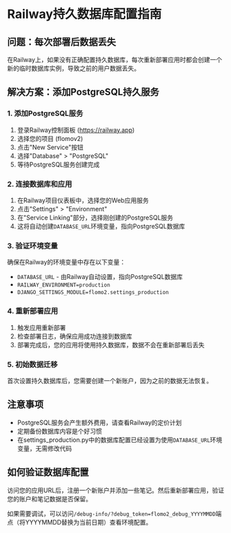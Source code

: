 # Railway持久数据库配置指南

## 问题：每次部署后数据丢失

在Railway上，如果没有正确配置持久数据库，每次重新部署应用时都会创建一个新的临时数据库实例，导致之前的用户数据丢失。

## 解决方案：添加PostgreSQL持久服务

### 1. 添加PostgreSQL服务

1. 登录Railway控制面板 (https://railway.app)
2. 选择您的项目 (flomov2)
3. 点击"New Service"按钮
4. 选择"Database" > "PostgreSQL"
5. 等待PostgreSQL服务创建完成

### 2. 连接数据库和应用

1. 在Railway项目仪表板中，选择您的Web应用服务
2. 点击"Settings" > "Environment"
3. 在"Service Linking"部分，选择刚创建的PostgreSQL服务
4. 这将自动创建`DATABASE_URL`环境变量，指向PostgreSQL数据库

### 3. 验证环境变量

确保在Railway的环境变量中存在以下变量：
- `DATABASE_URL` - 由Railway自动设置，指向PostgreSQL数据库
- `RAILWAY_ENVIRONMENT=production`
- `DJANGO_SETTINGS_MODULE=flomo2.settings_production`

### 4. 重新部署应用

1. 触发应用重新部署
2. 检查部署日志，确保应用成功连接到数据库
3. 部署完成后，您的应用将使用持久数据库，数据不会在重新部署后丢失

### 5. 初始数据迁移

首次设置持久数据库后，您需要创建一个新账户，因为之前的数据无法恢复。

## 注意事项

- PostgreSQL服务会产生额外费用，请查看Railway的定价计划
- 定期备份数据库内容是个好习惯
- 在settings_production.py中的数据库配置已经设置为使用`DATABASE_URL`环境变量，无需修改代码

## 如何验证数据库配置

访问您的应用URL后，注册一个新账户并添加一些笔记。然后重新部署应用，验证您的账户和笔记数据是否保留。

如果需要调试，可以访问`/debug-info/?debug_token=flomo2_debug_YYYYMMDD`端点（将YYYYMMDD替换为当前日期）查看环境配置。 